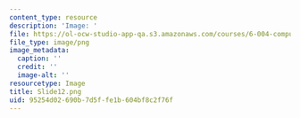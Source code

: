 ```yaml
---
content_type: resource
description: 'Image: '
file: https://ol-ocw-studio-app-qa.s3.amazonaws.com/courses/6-004-computation-structures-spring-2017/95254d02690b7d5ffe1b604bf8c2f76f_Slide12.png
file_type: image/png
image_metadata:
  caption: ''
  credit: ''
  image-alt: ''
resourcetype: Image
title: Slide12.png
uid: 95254d02-690b-7d5f-fe1b-604bf8c2f76f
---
```

